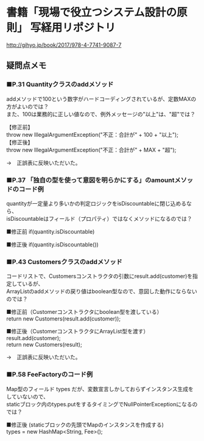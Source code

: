 # 書籍「現場で役立つシステム設計の原則」 写経用リポジトリ  
http://gihyo.jp/book/2017/978-4-7741-9087-7

## 疑問点メモ  

### ■P.31 Quantityクラスのaddメソッド  
addメソッドで100という数字がハードコーディングされているが、定数MAXの方がよいのでは？  
また、100は業務的に正しい値なので、例外メッセージの"以上"は、"超"では？  

【修正前】  
throw new IllegalArgumentException("不正：合計が" + 100 + "以上");  
【修正後】  
throw new IllegalArgumentException("不正：合計が" + MAX + "超");  

→　正誤表に反映いただいた。

### ■P.37 「独自の型を使って意図を明らかにする」のamountメソッドのコード例  
quantityが一定量より多いかの判定ロジックをisDiscountableに閉じ込めるなら、  
isDiscountableはフィールド（プロパティ）ではなくメソッドになるのでは？

■修正前
if(quantity.isDiscountable)

■修正後
if(quantity.isDiscountable())

### ■P.43 Customersクラスのaddメソッド  
コードリストで、Customersコンストラクタの引数にresult.add(customer)を指定しているが、  
ArrayListのaddメソッドの戻り値はboolean型なので、意図した動作にならないのでは？  

■修正前（Customerコンストラクタにboolean型を渡している）  
return new Customers(result.add(customer));  

■修正後（CustomerコンストラクタにArrayList型を渡す）  
result.add(customer);  
return new Customers(result);  

→　正誤表に反映いただいた。

### ■P.58 FeeFactoryのコード例
Map型のフィールド types だが、変数宣言しかしておらずインスタンス生成をしていないので、  
staticブロック内のtypes.putをするタイミングでNullPointerExceptionになるのでは？  

■修正後  (staticブロックの先頭でMapのインスタンスを作成する)  
types = new HashMap<String, Fee>();